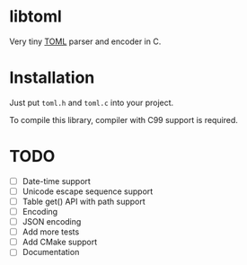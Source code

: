 # libtoml
Very tiny [TOML](https://github.com/toml-lang/toml) parser and encoder in C.

# Installation
Just put `toml.h` and `toml.c` into your project.

To compile this library, compiler with C99 support is required.

# TODO

- [ ] Date-time support
- [ ] Unicode escape sequence support
- [ ] Table get() API with path support
- [ ] Encoding
- [ ] JSON encoding
- [ ] Add more tests
- [ ] Add CMake support
- [ ] Documentation
